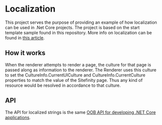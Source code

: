 # Localization

This project serves the purpose of providing an example of how localization can be used in .Net Core projects. 
The project is based on the start template sample found in this repository. More info on localization can be found in [this article](https://www.progress.com/documentation/sitefinity-cms/localization-net-core).
 
## How it works

When the renderer attempts to render a page, the culture for that page is passed along as information to the renderer. The Renderer uses
this culture to set the CultureInfo.CurrentUICulture and CultureInfo.CurrentCulture properties to match the value of the Sitefinity page.
Thus any kind of resource would be resolved in accordance to that culture. 

## API

The API for localized strings is the same [OOB API for developing .NET Core applications](https://docs.microsoft.com/en-us/aspnet/core/fundamentals/localization).